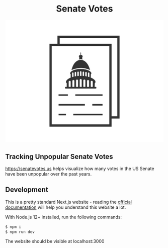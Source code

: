<h1 align="center">Senate Votes</h1>

<p align="center">
    <img src="https://github.com/ianmitchell/senatevotes/raw/master/public/logo.svg?sanitize=true">
</p>

## Tracking Unpopular Senate Votes

https://senatevotes.us helps visualize how many votes in the US Senate have been unpopular over the past years.

## Development

This is a pretty standard Next.js website - reading the [official documentation](https://nextjs.org/docs/getting-started) will help you understand this website a lot.

With Node.js 12+ installed, run the following commands:

    $ npm i
    $ npm run dev

 The website should be visible at localhost:3000

